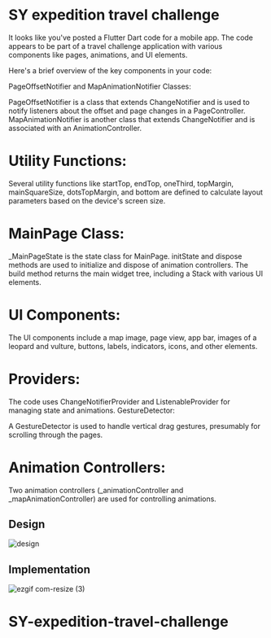 # SY expedition travel challenge
It looks like you've posted a Flutter Dart code for a mobile app. The code appears to be part of a travel challenge application with various components like pages, animations, and UI elements.

Here's a brief overview of the key components in your code:

PageOffsetNotifier and MapAnimationNotifier Classes:

PageOffsetNotifier is a class that extends ChangeNotifier and is used to notify listeners about the offset and page changes in a PageController.
MapAnimationNotifier is another class that extends ChangeNotifier and is associated with an AnimationController.
# Utility Functions:

Several utility functions like startTop, endTop, oneThird, topMargin, mainSquareSize, dotsTopMargin, and bottom are defined to calculate layout parameters based on the device's screen size.
# MainPage Class:

_MainPageState is the state class for MainPage.
initState and dispose methods are used to initialize and dispose of animation controllers.
The build method returns the main widget tree, including a Stack with various UI elements.
# UI Components:

The UI components include a map image, page view, app bar, images of a leopard and vulture, buttons, labels, indicators, icons, and other elements.
# Providers:

The code uses ChangeNotifierProvider and ListenableProvider for managing state and animations.
GestureDetector:

A GestureDetector is used to handle vertical drag gestures, presumably for scrolling through the pages.
# Animation Controllers:

Two animation controllers (_animationController and _mapAnimationController) are used for controlling animations.


## Design
![design](https://user-images.githubusercontent.com/16286046/64514994-09339100-d2ec-11e9-9fde-2b48aa5c222b.gif)
## Implementation
![ezgif com-resize (3)](https://github.com/zafer414108/SY-expedition-travel-challenge/assets/147662873/57a7a811-3a55-4af9-85c2-838e39ab4d2c)

# SY-expedition-travel-challenge
